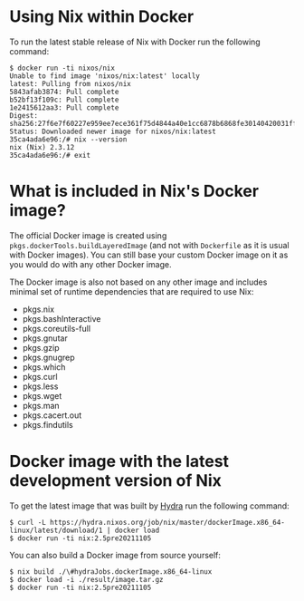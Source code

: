 # Using Nix within Docker

To run the latest stable release of Nix with Docker run the following command:

```console
$ docker run -ti nixos/nix
Unable to find image 'nixos/nix:latest' locally
latest: Pulling from nixos/nix
5843afab3874: Pull complete
b52bf13f109c: Pull complete
1e2415612aa3: Pull complete
Digest: sha256:27f6e7f60227e959ee7ece361f75d4844a40e1cc6878b6868fe30140420031ff
Status: Downloaded newer image for nixos/nix:latest
35ca4ada6e96:/# nix --version
nix (Nix) 2.3.12
35ca4ada6e96:/# exit
```

# What is included in Nix's Docker image?

The official Docker image is created using `pkgs.dockerTools.buildLayeredImage`
(and not with `Dockerfile` as it is usual with Docker images). You can still
base your custom Docker image on it as you would do with any other Docker
image.

The Docker image is also not based on any other image and includes minimal set
of runtime dependencies that are required to use Nix:

 - pkgs.nix
 - pkgs.bashInteractive
 - pkgs.coreutils-full
 - pkgs.gnutar
 - pkgs.gzip
 - pkgs.gnugrep
 - pkgs.which
 - pkgs.curl
 - pkgs.less
 - pkgs.wget
 - pkgs.man
 - pkgs.cacert.out
 - pkgs.findutils

# Docker image with the latest development version of Nix

To get the latest image that was built by [Hydra](https://hydra.nixos.org) run
the following command:

```console
$ curl -L https://hydra.nixos.org/job/nix/master/dockerImage.x86_64-linux/latest/download/1 | docker load
$ docker run -ti nix:2.5pre20211105
```

You can also build a Docker image from source yourself:

```console
$ nix build ./\#hydraJobs.dockerImage.x86_64-linux
$ docker load -i ./result/image.tar.gz
$ docker run -ti nix:2.5pre20211105
```
